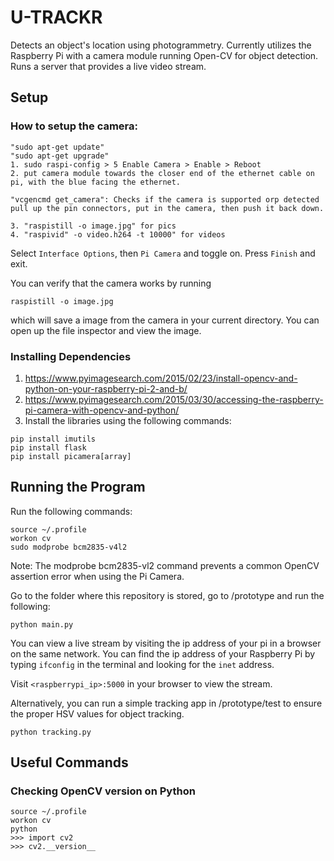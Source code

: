 # U-TRACKR
Detects an object's location using photogrammetry. Currently utilizes the Raspberry Pi with a camera module running Open-CV for object detection. Runs a server that provides a live video stream.

## Setup

### How to setup the camera:

	"sudo apt-get update"
	"sudo apt-get upgrade"
	1. sudo raspi-config > 5 Enable Camera > Enable > Reboot
	2. put camera module towards the closer end of the ethernet cable on pi, with the blue facing the ethernet.

	"vcgencmd get_camera": Checks if the camera is supported orp detected
	pull up the pin connectors, put in the camera, then push it back down.

	3. "raspistill -o image.jpg" for pics
	4. "raspivid" -o video.h264 -t 10000" for videos

Select `Interface Options`, then `Pi Camera` and toggle on. Press `Finish` and exit.

You can verify that the camera works by running

```
raspistill -o image.jpg
```
which will save a image from the camera in your current directory. You can open up the file inspector and view the image.

### Installing Dependencies

1. https://www.pyimagesearch.com/2015/02/23/install-opencv-and-python-on-your-raspberry-pi-2-and-b/
2. https://www.pyimagesearch.com/2015/03/30/accessing-the-raspberry-pi-camera-with-opencv-and-python/
3. Install the libraries using the following commands:

```
pip install imutils
pip install flask
pip install picamera[array]
```

## Running the Program

Run the following commands:
```
source ~/.profile
workon cv
sudo modprobe bcm2835-v4l2
```

Note: The modprobe bcm2835-vl2 command prevents a common OpenCV assertion error when using the Pi Camera.

Go to the folder where this repository is stored, go to /prototype and run the following:

```
python main.py
```

You can view a live stream by visiting the ip address of your pi in a browser on the same network. You can find the ip address of your Raspberry Pi by typing `ifconfig` in the terminal and looking for the `inet` address. 

Visit `<raspberrypi_ip>:5000` in your browser to view the stream.

Alternatively, you can run a simple tracking app in /prototype/test to ensure the proper HSV values for object tracking.

```
python tracking.py
```

## Useful Commands

### Checking OpenCV version on Python
```
source ~/.profile
workon cv
python
>>> import cv2
>>> cv2.__version__
```
